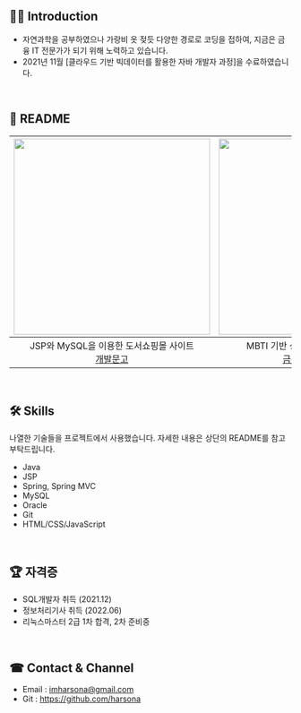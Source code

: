<!-- ### Hi there 👋
**harsona/harsona** is a ✨ _special_ ✨ repository because its `README.md` (this file) appears on your GitHub profile.

Here are some ideas to get you started:

- 🔭 I’m currently working on ...
- 🌱 I’m currently learning ...
- 👯 I’m looking to collaborate on ...
- 🤔 I’m looking for help with ...
- 💬 Ask me about ...
- 📫 How to reach me: ...
- 😄 Pronouns: ...
- ⚡ Fun fact: ...
-->

## 💁‍♂️ Introduction
+ 자연과학을 공부하였으나 가랑비 옷 젖듯 다양한 경로로 코딩을 접하여, 지금은 금융 IT 전문가가 되기 위해 노력하고 있습니다.
+ 2021년 11월 [클라우드 기반 빅데이터를 활용한 자바 개발자 과정]을 수료하였습니다.

<br>

## 📕 README

|[<img src="https://user-images.githubusercontent.com/86336066/149669221-70709d8e-967c-44e9-b9d7-a97d476b7ed4.png" width="350">](https://github.com/harsona/Project_BookStore#readme)|[<img src="https://user-images.githubusercontent.com/86336066/149669226-e112c30a-d2fe-4186-95ff-80e8005b0623.png" width="350">](https://github.com/harsona/mbti_financial#readme)|
|:---:|:---:|
|JSP와 MySQL을 이용한 도서쇼핑몰 사이트<br>[개발문고](https://github.com/harsona/Project_BookStore#readme)|MBTI 기반 성격 유형 테스트를 이용한<br>[금융투자상품 추천](https://github.com/harsona/mbti_financial#readme)|

<br>

## 🛠 Skills
나열한 기술들을 프로젝트에서 사용했습니다. 자세한 내용은 상단의 README를 참고 부탁드립니다. 

+ Java
+ JSP
+ Spring, Spring MVC
+ MySQL
+ Oracle
+ Git
+ HTML/CSS/JavaScript

<br>

## 🏆 자격증
+ SQL개발자 취득 (2021.12)
+ 정보처리기사 취득 (2022.06)
+ 리눅스마스터 2급 1차 합격, 2차 준비중

<br>

## ☎ Contact & Channel
+ Email : <imharsona@gmail.com>
+ Git : <https://github.com/harsona>
